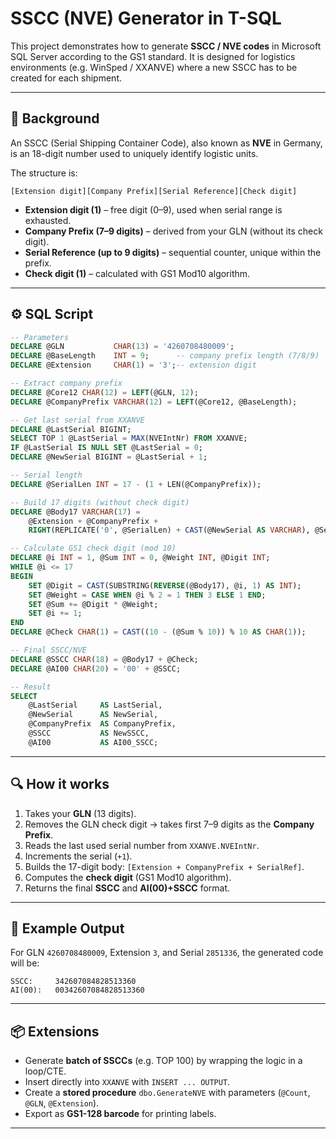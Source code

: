 # SSCC (NVE) Generator in T-SQL

This project demonstrates how to generate **SSCC / NVE codes** in Microsoft SQL Server according to the GS1 standard.
It is designed for logistics environments (e.g. WinSped / XXANVE) where a new SSCC has to be created for each shipment.

---

## 📖 Background

An SSCC (Serial Shipping Container Code), also known as **NVE** in Germany, is an 18-digit number used to uniquely identify logistic units.

The structure is:

```
[Extension digit][Company Prefix][Serial Reference][Check digit]
```

* **Extension digit (1)** – free digit (0–9), used when serial range is exhausted.
* **Company Prefix (7–9 digits)** – derived from your GLN (without its check digit).
* **Serial Reference (up to 9 digits)** – sequential counter, unique within the prefix.
* **Check digit (1)** – calculated with GS1 Mod10 algorithm.

---

## ⚙️ SQL Script

```sql
-- Parameters
DECLARE @GLN           CHAR(13) = '4260708480009';
DECLARE @BaseLength    INT = 9;      -- company prefix length (7/8/9)
DECLARE @Extension     CHAR(1) = '3';-- extension digit

-- Extract company prefix
DECLARE @Core12 CHAR(12) = LEFT(@GLN, 12);
DECLARE @CompanyPrefix VARCHAR(12) = LEFT(@Core12, @BaseLength);

-- Get last serial from XXANVE
DECLARE @LastSerial BIGINT;
SELECT TOP 1 @LastSerial = MAX(NVEIntNr) FROM XXANVE;
IF @LastSerial IS NULL SET @LastSerial = 0;
DECLARE @NewSerial BIGINT = @LastSerial + 1;

-- Serial length
DECLARE @SerialLen INT = 17 - (1 + LEN(@CompanyPrefix));

-- Build 17 digits (without check digit)
DECLARE @Body17 VARCHAR(17) =
    @Extension + @CompanyPrefix +
    RIGHT(REPLICATE('0', @SerialLen) + CAST(@NewSerial AS VARCHAR), @SerialLen);

-- Calculate GS1 check digit (mod 10)
DECLARE @i INT = 1, @Sum INT = 0, @Weight INT, @Digit INT;
WHILE @i <= 17
BEGIN
    SET @Digit = CAST(SUBSTRING(REVERSE(@Body17), @i, 1) AS INT);
    SET @Weight = CASE WHEN @i % 2 = 1 THEN 3 ELSE 1 END;
    SET @Sum += @Digit * @Weight;
    SET @i += 1;
END
DECLARE @Check CHAR(1) = CAST((10 - (@Sum % 10)) % 10 AS CHAR(1));

-- Final SSCC/NVE
DECLARE @SSCC CHAR(18) = @Body17 + @Check;
DECLARE @AI00 CHAR(20) = '00' + @SSCC;

-- Result
SELECT 
    @LastSerial     AS LastSerial,
    @NewSerial      AS NewSerial,
    @CompanyPrefix  AS CompanyPrefix,
    @SSCC           AS NewSSCC,
    @AI00           AS AI00_SSCC;
```

---

## 🔍 How it works

1. Takes your **GLN** (13 digits).
2. Removes the GLN check digit → takes first 7–9 digits as the **Company Prefix**.
3. Reads the last used serial number from `XXANVE.NVEIntNr`.
4. Increments the serial (`+1`).
5. Builds the 17-digit body: `[Extension + CompanyPrefix + SerialRef]`.
6. Computes the **check digit** (GS1 Mod10 algorithm).
7. Returns the final **SSCC** and **AI(00)+SSCC** format.

---

## 🚀 Example Output

For GLN `4260708480009`, Extension `3`, and Serial `2851336`,
the generated code will be:

```
SSCC:     342607084828513360
AI(00):   00342607084828513360
```

---

## 📦 Extensions

* Generate **batch of SSCCs** (e.g. TOP 100) by wrapping the logic in a loop/CTE.
* Insert directly into `XXANVE` with `INSERT ... OUTPUT`.
* Create a **stored procedure** `dbo.GenerateNVE` with parameters (`@Count`, `@GLN`, `@Extension`).
* Export as **GS1-128 barcode** for printing labels.

---
